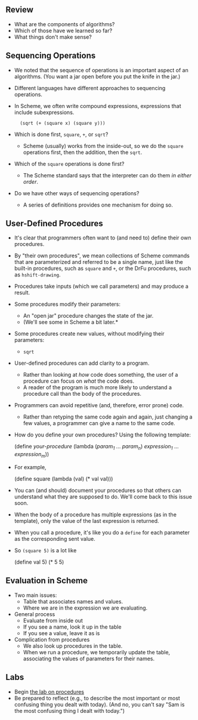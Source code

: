 Review
------

* What are the components of algorithms?
* Which of those have we learned so far?
* What things don't make sense?

Sequencing Operations
---------------------

* We noted that the sequence of operations is an important aspect of an
  algorithms.  (You want a jar open before you put the knife in the jar.)
* Different languages have different approaches to sequencing operations.
* In Scheme, we often write compound expressions, expressions that 
  include subexpressions.  

        (sqrt (+ (square x) (square y)))

* Which is done first, `square`, `+`, or `sqrt`?
    * Scheme (usually) works from the inside-out, so we do the `square`
      operations first, then the addition, then the `sqrt`.
* Which of the `square` operations is done first?
    * The Scheme standard says that the interpreter can do them 
      *in either order*.
* Do we have other ways of sequencing operations?
    * A series of definitions provides one mechanism for doing so.

User-Defined Procedures
-----------------------

* It's clear that programmers often want to (and need to) define
  their own procedures.
* By "their own procedures", we mean collections of Scheme
  commands that are parameterized and referred to be a single name,
  just like the built-in procedures, such as `square`
  and `+`, or the DrFu procedures, such as
  `hshift-drawing`.
* Procedures take inputs (which we call parameters) and may produce
  a result.
* Some procedures modify their parameters:
    * An "open jar" procedure changes the state of the jar.
    * (We'll see some in Scheme a bit later.*
* Some procedures create new values, without modifying their parameters:
    * `sqrt`
* User-defined procedures can add clarity to a program.
    * Rather than looking at *how* code does something, the user of
    a procedure can focus on *what* the code does.
    * A reader of the program is much more likely to understand a procedure
    call than the body of the procedures.
* Programmers can avoid repetitive (and, therefore, error prone) code.
    * Rather than retyping the same code again and again, just changing
    a few values, a programmer can give a name to the same code.
* How do you define your own procedures?  Using the following template:

    (define *your-procedure*
      (lambda (*param<sub>1</sub>* ... *param<sub>n</sub>*)
        *expression<sub>1</sub>*
        ...
        *expression<sub>m</sub>*))

* For example,

    (define square
      (lambda (val)
        (* val val)))

* You can (and should) document your procedures so that others can
  understand what they are supposed to do.  We'll come back to this
  issue soon.
* When the body of a procedure has multiple expressions (as in the
  template), only the value of the last expression is returned.
* When you call a procedure, it's like you do a `define` for each
  parameter as the corresponding sent value.
* So `(square 5)` is a lot like

     (define val 5)
     (* 5 5)

Evaluation in Scheme
--------------------

* Two main issues:
    * Table that associates names and values.  
    * Where we are in the expression we are evaluating.
* General process
    * Evaluate from inside out
    * If you see a name, look it up in the table
    * If you see a value, leave it as is
* Complication from procedures
    * We also look up procedures in the table.
    * When we run a procedure, we temporarily update the table,
      associating the values of parameters for their names.

Labs
----

* Begin [the lab on procedures](../labs/procedures-lab.html)
* Be prepared to reflect (e.g., to describe the most important or most 
  confusing thing you dealt with today).  (And no, you can't say 
  "Sam is the most confusing thing I dealt with today.")

